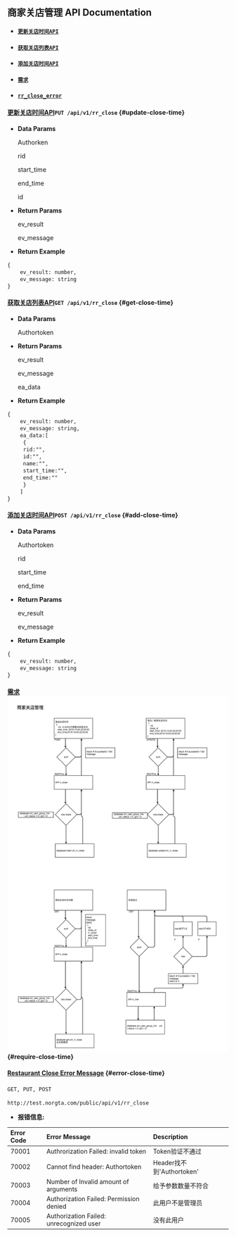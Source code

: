 ## 商家关店管理 API Documentation

* #### [`更新关店时间API`](#update-close-time)
* #### [`获取关店列表API`](#get-close-time)
* #### [`添加关店时间API`](#add-close-time)
* #### [`需求`](#require-close-time)
* #### [`rr_close_error`](#error-close-time)

####           

#### [更新关店时间API](/chapter1/shang-jia-guan-dian-guanli-api-documentation/geng-xin-guan-dian-shi-jian-api.md)`PUT /api/v1/rr_close` {#update-close-time}

* **Data Params**

  Authorken

  rid

  start\_time

  end\_time

  id

* **Return Params**

  ev\_result

  ev\_message

* **Return Example**

```
{
    ev_result: number,
    ev_message: string
}
```

####          

#### [获取关店列表API](/chapter1/shang-jia-guan-dian-guanli-api-documentation/huo-qu-guan-dian-lie-biao-api.md)`GET /api/v1/rr_close` {#get-close-time}

* **Data Params**

  Authortoken

* **Return Params**

  ev\_result

  ev\_message

  ea\_data

* **Return Example**

```
{
    ev_result: number,
    ev_message: string,
    ea_data:[
     {
     rid:"",
     id:"",
     name:"",
     start_time:"",
     end_time:""
     }
    ]
}
```

####               

#### [添加关店时间API](/chapter1/shang-jia-guan-dian-guanli-api-documentation/tian-jia-guan-dian-shi-jian-api.md)`POST /api/v1/rr_close` {#add-close-time}

* **Data Params**

  Authortoken

  rid

  start\_time

  end\_time

* **Return Params**

  ev\_result

  ev\_message

* **Return Example**

```
{
    ev_result: number,
    ev_message: string
}
```

####           

#### [需求![](/assets/需求.jpg)](/chapter1/shang-jia-guan-dian-guanli-api-documentation/xu-qiu.md)           {#require-close-time}

#### [Restaurant Close Error Message](/chapter1/shang-jia-guan-dian-guanli-api-documentation/restaurant-close-error-message.md) {#error-close-time}

`GET, PUT, POST`

`http://test.norgta.com/public/api/v1/rr_close`

* **报错信息:**

| Error Code | Error Message | Description |
| :--- | :--- | :--- |
| 70001 | Authrorization Failed: invalid token | Token验证不通过 |
| 70002 | Cannot find header: Authortoken | Header找不到'Authortoken' |
| 70003 | Number of Invalid amount of arguments | 给予参数数量不符合 |
| 70004 | Authorization Failed: Permission denied | 此用户不是管理员 |
| 70005 | Authorization Failed: unrecognized user | 没有此用户 |



